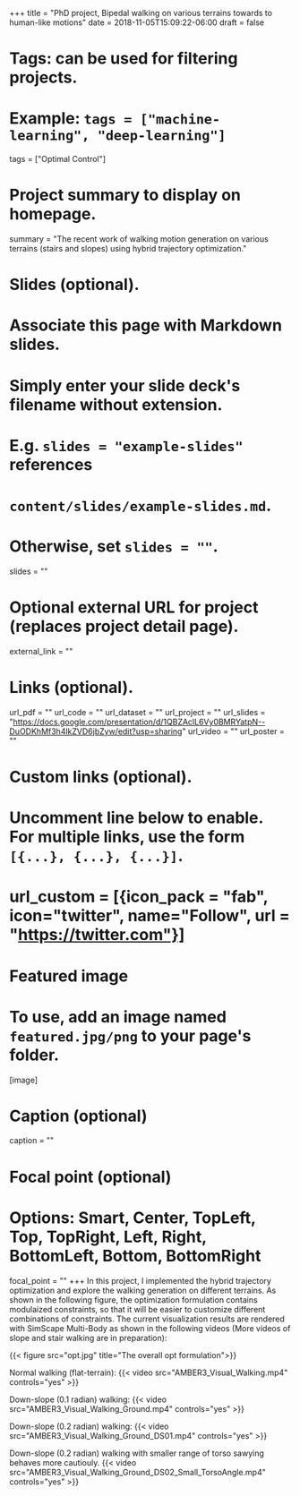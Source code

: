 +++
title = "PhD project, Bipedal walking on various terrains towards to human-like motions"
date = 2018-11-05T15:09:22-06:00
draft = false

# Tags: can be used for filtering projects.
# Example: `tags = ["machine-learning", "deep-learning"]`
tags = ["Optimal Control"]

# Project summary to display on homepage.
summary = "The recent work of walking motion generation on various terrains (stairs and slopes) using hybrid trajectory optimization."

# Slides (optional).
#   Associate this page with Markdown slides.
#   Simply enter your slide deck's filename without extension.
#   E.g. `slides = "example-slides"` references 
#   `content/slides/example-slides.md`.
#   Otherwise, set `slides = ""`.
slides = ""

# Optional external URL for project (replaces project detail page).
external_link = ""

# Links (optional).
url_pdf = ""
url_code = ""
url_dataset = ""
url_project = ""
url_slides = "https://docs.google.com/presentation/d/1QBZAclL6Vy0BMRYatpN--DuODKhMf3h4lkZVD6jbZyw/edit?usp=sharing"
url_video = ""
url_poster = ""

# Custom links (optional).
#   Uncomment line below to enable. For multiple links, use the form `[{...}, {...}, {...}]`.
# url_custom = [{icon_pack = "fab", icon="twitter", name="Follow", url = "https://twitter.com"}]

# Featured image
# To use, add an image named `featured.jpg/png` to your page's folder. 
[image]
  # Caption (optional)
  caption = ""

  # Focal point (optional)
  # Options: Smart, Center, TopLeft, Top, TopRight, Left, Right, BottomLeft, Bottom, BottomRight
  focal_point = ""
+++
In this project, I implemented the hybrid trajectory optimization and explore the walking generation on different terrains. As shown in the following figure, the optimization formulation contains modulaized constraints, so that it will be easier to customize different combinations of constraints.
The current visualization results are rendered with SimScape Multi-Body as shown in the following videos (More videos of slope and stair walking are in preparation):

{{< figure src="opt.jpg" title="The overall opt formulation">}}

Normal walking (flat-terrain):
{{< video src="AMBER3_Visual_Walking.mp4" controls="yes" >}}

Down-slope (0.1 radian) walking:
{{< video src="AMBER3_Visual_Walking_Ground.mp4" controls="yes" >}}

Down-slope (0.2 radian) walking:
{{< video src="AMBER3_Visual_Walking_Ground_DS01.mp4" controls="yes" >}}

Down-slope (0.2 radian) walking with smaller range of torso sawying behaves more cautiouly.
{{< video src="AMBER3_Visual_Walking_Ground_DS02_Small_TorsoAngle.mp4" controls="yes" >}}